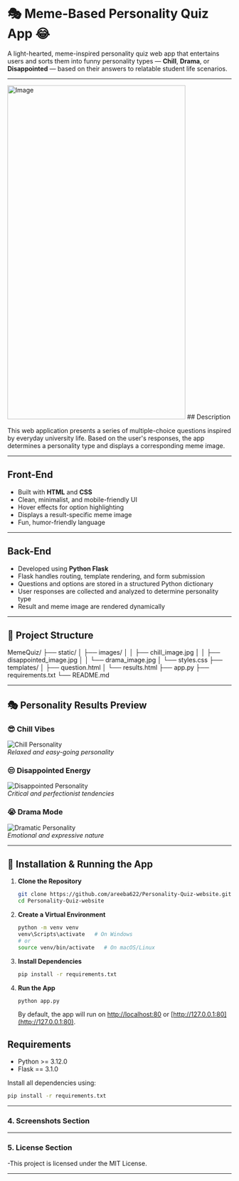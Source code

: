 # 🎭 Meme-Based Personality Quiz App 😂

A light-hearted, meme-inspired personality quiz web app that entertains users and sorts them into funny personality types — **Chill**, **Drama**, or **Disappointed** — based on their answers to relatable student life scenarios.

---
<img width="400" height="750" alt="Image" src="https://github.com/user-attachments/assets/36df0f6e-ae01-4e9b-9e0f-721ec22e1b7d" />
## Description

This web application presents a series of multiple-choice questions inspired by everyday university life. Based on the user's responses, the app determines a personality type and displays a corresponding meme image.

---

## Front-End

- Built with **HTML** and **CSS**
- Clean, minimalist, and mobile-friendly UI
- Hover effects for option highlighting
- Displays a result-specific meme image
- Fun, humor-friendly language

---

## Back-End

- Developed using **Python Flask**
- Flask handles routing, template rendering, and form submission
- Questions and options are stored in a structured Python dictionary
- User responses are collected and analyzed to determine personality type
- Result and meme image are rendered dynamically

---

## 📁 Project Structure

MemeQuiz/
├── static/
│ ├── images/
│ │ ├── chill_image.jpg
│ │ ├── disappointed_image.jpg
│ │ └── drama_image.jpg
│ └── styles.css
├── templates/
│ ├── question.html
│ └── results.html
├── app.py
├── requirements.txt
└── README.md


---

## 🎭 Personality Results Preview

### 😎 Chill Vibes  
![Chill Personality](https://github.com/areeba622/Personality-Quiz-website/raw/main/static/images/chill_image.jpg)  
*Relaxed and easy-going personality*

### 😒 Disappointed Energy  
![Disappointed Personality](https://github.com/areeba622/Personality-Quiz-website/raw/main/static/images/disappointed_image.jpg)  
*Critical and perfectionist tendencies*

### 😭 Drama Mode  
![Dramatic Personality](https://github.com/areeba622/Personality-Quiz-website/raw/main/static/images/drama_image.jpg)  
*Emotional and expressive nature*

---

## 🚀 Installation & Running the App

1. **Clone the Repository**
   ```bash
   git clone https://github.com/areeba622/Personality-Quiz-website.git
   cd Personality-Quiz-website

2. **Create a Virtual Environment**
    ```bash
    python -m venv venv
    venv\Scripts\activate   # On Windows
    # or
    source venv/bin/activate   # On macOS/Linux
    ```

3. **Install Dependencies**
    ```bash
    pip install -r requirements.txt
    ```

4. **Run the App**
    ```bash
    python app.py
    ```
    By default, the app will run on [http://localhost:80](http://localhost:80) or [http://127.0.0.1:80](http://127.0.0.1:80).


## Requirements

- Python >= 3.12.0
- Flask == 3.1.0

Install all dependencies using:
```bash
pip install -r requirements.txt
```

---

### 4. **Screenshots Section**


---

### 5. **License Section**

-This project is licensed under the MIT License.

---


